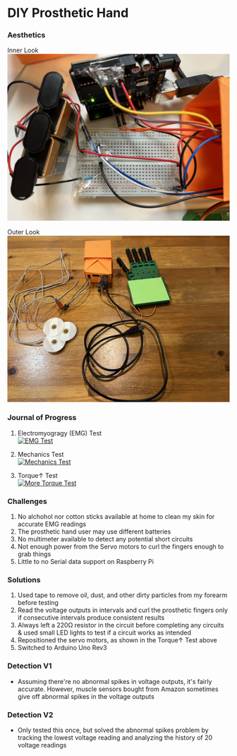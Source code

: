 # DIY Prosthetic Hand

### Aesthetics

Inner Look  
<img src="https://github.com/FredZhang7/Proesthetic-Hand/blob/main/Prosthetic_Hand_Inner_Look.jpeg" alt="Inner Look"/>

Outer Look  
<img src="https://github.com/FredZhang7/Proesthetic-Hand/blob/main/Prosthetic_Hand_Outer_Look.jpeg" alt="Outer Look"/>

### Journal of Progress
1. Electromyogragy (EMG) Test  
  [![EMG Test](https://res.cloudinary.com/marcomontalbano/image/upload/v1667257894/video_to_markdown/images/google-drive--1xdGDu_gt9ZFMpc_6s7Qvo7Smc1eVCu5N-c05b58ac6eb4c4700831b2b3070cd403.jpg)](https://drive.google.com/file/d/1xdGDu_gt9ZFMpc_6s7Qvo7Smc1eVCu5N/view?usp=sharing "EMG Test")

2. Mechanics Test  
  [![Mechanics Test](https://res.cloudinary.com/marcomontalbano/image/upload/v1667257951/video_to_markdown/images/google-drive--1F7A8A4LyIdtMx8l9OecwImrnwCySaV7k-c05b58ac6eb4c4700831b2b3070cd403.jpg)](https://drive.google.com/file/d/1F7A8A4LyIdtMx8l9OecwImrnwCySaV7k/view?usp=sharing "Mechanics Test")

3. Torque↑ Test  
  [![More Torque Test](https://res.cloudinary.com/marcomontalbano/image/upload/v1667258347/video_to_markdown/images/google-drive--1eY6iZP2jAEQtyfKidUsc3BUDA9daUWxT-c05b58ac6eb4c4700831b2b3070cd403.jpg)](https://drive.google.com/file/d/1eY6iZP2jAEQtyfKidUsc3BUDA9daUWxT/view?usp=sharing "More Torque Test")

### Challenges
1. No alchohol nor cotton sticks available at home to clean my skin for accurate EMG readings
2. The prosthetic hand user may use different batteries
3. No multimeter available to detect any potential short circuits
4. Not enough power from the Servo motors to curl the fingers enough to grab things
5. Little to no Serial data support on Raspberry Pi

### Solutions
1. Used tape to remove oil, dust, and other dirty particles from my forearm before testing
2. Read the voltage outputs in intervals and curl the prosthetic fingers only if consecutive intervals produce consistent results
3. Always left a 220Ω resistor in the circuit before completing any circuits & used small LED lights to test if a circuit works as intended
4. Repositioned the servo motors, as shown in the Torque↑ Test above
5. Switched to Arduino Uno Rev3

### Detection V1
- Assuming there're no abnormal spikes in voltage outputs, it's fairly accurate. However, muscle sensors bought from Amazon sometimes give off abnormal spikes in the voltage outputs

### Detection V2
- Only tested this once, but solved the abnormal spikes problem by tracking the lowest voltage reading and analyzing the history of 20 voltage readings
